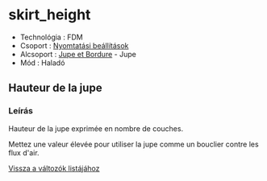 # skirt\_height

* Technológia : FDM
* Csoport : [Nyomtatási beállítások](../../../konfig/print_settings)
* Alcsoport : [Jupe et Bordure](../../beallitasok/print_settings.md#jupe-et-bordure) - Jupe
* Mód : Haladó

## Hauteur de la jupe

### Leírás

Hauteur de la jupe exprimée en nombre de couches.

Mettez une valeur élevée pour utiliser la jupe comme un bouclier contre les flux d'air.

[Vissza a változók listájához](../../variable_list)

